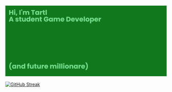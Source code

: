 ![I'm Tartl](banner.png)

[![GitHub Streak](https://github-readme-streak-stats.herokuapp.com/?user=Tartl)](https://git.io/streak-stats)

